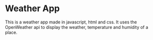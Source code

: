 # Weather App
 
This is a weather app made in javascript, html and css.
It uses the OpenWeather api to display the weather, temperature and humidity of a place.
